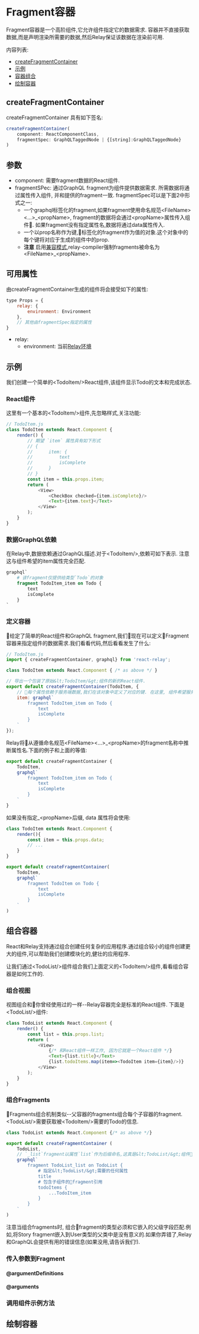 # Fragment容器
Fragment容器是一个高阶组件,它允许组件指定它的数据需求. 容器并不直接获取数据,而是声明渲染所需要的数据,然后Relay保证该数据在渲染前可用.  

内容列表:
- [createFragmentContainer](#user-content-createFragmentContainer)
- [示例](#user-content-示例)
- [容器组合](#user-content-容器组合)
- [绘制容器](#user-content-绘制容器)

## createFragmentContainer
createFragmentContainer 具有如下签名:
```javascript
createFragmentContainer(
    component: ReactComponentClass,
    fragmentSpec: GraphQLTaggedNode | {[string]:GraphQLTaggedNode}
)
```

## 参数
- component: 需要fragment数据的React组件.
- fragmentSPec: 通过GraphQL fragment为组件提供数据需求. 所需数据将通过属性传入组件, 并和提供的fragment一致. fragmentSpec可以是下面2中形式之一:
    - 一个graphql标签化的fragment,如果fragment使用命名规范&lt;FileName&gt;&lt;...&gt;_&lt;propName&gt;, fragment的数据将会通过&lt;propName&gt;属性传入组件. 如果fragment没有指定属性名,数据将通过data属性传入.
    - 一个以prop名称作为键,标签化的fragment作为值的对象.这个对象中的每个键将对应于生成的组件中的prop.
    - **注意** 启用[兼容模式](relay-compat.md),relay-compiler强制fragments被命名为&lt;FileName&gt;_&lt;propName&gt;.

## 可用属性
由createFragmentContainer生成的组件将会接受如下的属性:
```javascript
type Props = {
    relay: {
        environment: Environment
    },
    // 其他由fragmentSpec指定的属性
}
```
- relay:
    - environment: 当前[Relay环境](relay-environment.md)

## 示例
我们创建一个简单的&lt;TodoItem/&gt;React组件,该组件显示Todo的文本和完成状态.
### React组件
这里有一个基本的&lt;TodoItem/&gt;组件,先忽略样式,关注功能:
```javascript
// TodoItem.js
class TodoItem extends React.Component {
    render() {
        // 期望 `item` 属性具有如下形式
        // {
        //      item: {
        //          text
        //          isComplete
        //      }
        // }
        const item = this.props.item;
        return (
            <View>
                <CheckBox checked={item.isComplete}/>
                <Text>{item.text}</Text>
            </View>
        );
    }
}
```
### 数据GraphQL依赖
在Relay中,数据依赖通过GraphQL描述.对于&lt;TodoItem/&gt;,依赖可如下表示. 注意这与组件希望的item属性完全匹配.
```graphql
graphql`
    # 该fragment仅提供给类型`Todo`的对象
    fragment TodoItem_item on Todo {
        text
        isComplete
    }
`
```
### 定义容器
给定了简单的React组件和GraphQL fragment,我们现在可以定义Fragment容器来指定组件的数据需求.我们看看代码,然后看看发生了什么:
```javascript
// TodoItem.js
import { createFragmentContainer, graphql} from 'react-relay';

class TodoItem extends React.Component { /* as above */ }

// 导出一个包装了原始&lt;TodoItem/&gt;组件的新的React组件.
export default createFragmentContainer(TodoItem, {
    // 每个属性依赖于服务端数据,我们在该对象中定义了对应的键. 在这里, 组件希望服务端数据提供`item`属性,所以我们依照上面的额`item`键指定fragment
    item: graphql`
        fragment TodoItem_item on Todo {
            text
            isComplete
        }
    `
});
```
Relay将从遵循命名规范&lt;FileName&gt;&lt;...&gt;_&lt;propName&gt;的fragment名称中推断属性名.下面的例子和上面的等值:
```javascript
export default createFragmentContainer {
    TodoItem,
    graphql`
        fragment TodoItem_item on Todo {
            text
            isComplete
        }
    `
}
```

如果没有指定_&lt;propName&gt;后缀, data 属性将会使用:
```javascript
class TodoItem extends React.Component {
    render(){
        const item = this.props.data;
        // ...
    }
}

export default createFragmentContainer(
    TodoItem,
    graphql`
        fragment TodoItem on Todo {
            text
            isComplete
        }
    `
)
```

## 组合容器
React和Relay支持通过组合创建任何复杂的应用程序.通过组合较小的组件创建更大的组件,可以帮助我们创建模块化的,健壮的应用程序.

让我们通过&lt;TodoList/&gt;组件组合我们上面定义的&lt;TodoItem/&gt;组件,看看组合容器是如何工作的.

### 组合视图
视图组合和你曾经使用过的一样--Relay容器完全是标准的React组件. 下面是&lt;TodoList/&gt;组件:
```javascript
class TodoList extends React.Component {
    render() {
        const list = this.props.list;
        return (
            <View>
                {/* 和React组件一样工作, 因为它就是一个React组件 */}
                <Text>{list.title}</Text>
                {list.todoItems.map(item=><TodoItem item={item}/>)}
            </View>
        );
    }
}
```

### 组合Fragments
Fragments组合机制类似--父容器的fragments组合每个子容器的fragment.&lt;TodoList/&gt;需要获取被&lt;TodoItem/&gt;需要的Todo的信息.
```javascript
class TodoList extends React.Component {/* as above */}

export default createFragmentContainer (
    TodoList,
    // `_list`fragment以属性`list`作为后缀命名,这真是&lt;TodoList/&gt;组件期望的服务端数据.
    graphql`
        fragment TodoList_list on TodoList {
            # 指定&lt;TodoList/&gt;需要的任何属性
            title
            # 包含子组件的fragment引用
            todoItems {
                ...TodoItem_item
            }
        }
    `
)
```
注意当组合fragments时, 组合fragment的类型必须和它嵌入的父级字段匹配.例如,将Story fragment嵌入到User类型的父类中是没有意义的.如果你弄错了,Relay和GraphQL会提供有用的错误信息(如果没用,请告诉我们!).

### 传入参数到Fragment
#### @argumentDefinitions
#### @arguments

### 调用组件示例方法

## 绘制容器